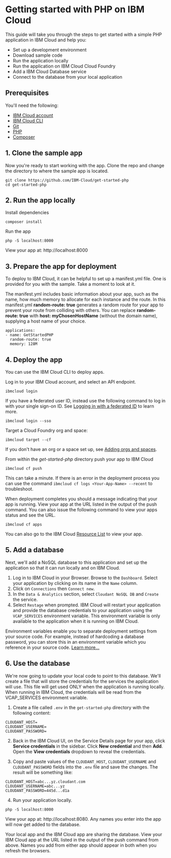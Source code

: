 # Getting started with PHP on IBM Cloud

This guide will take you through the steps to get started with a simple PHP application in IBM Cloud and help you:
- Set up a development environment
- Download sample code
- Run the application locally
- Run the application on IBM Cloud Cloud Foundry
- Add a IBM Cloud Database service
- Connect to the database from your local application

## Prerequisites

You'll need the following:
* [IBM Cloud account](https://console.ng.bluemix.net/registration/)
* [IBM Cloud CLI](https://cloud.ibm.com/docs/cli/reference/ibmcloud/download_cli.html)
* [Git](https://git-scm.com/downloads)
* [PHP](http://php.net/downloads.php)
* [Composer](https://getcomposer.org/download/)

## 1. Clone the sample app

Now you're ready to start working with the app. Clone the repo and change the directory to where the sample app is located.
  ```
git clone https://github.com/IBM-Cloud/get-started-php
cd get-started-php
  ```

## 2. Run the app locally

Install dependencies
```
composer install
```

Run the app
  ```
php -S localhost:8000
  ```

View your app at: http://localhost:8000

## 3. Prepare the app for deployment

To deploy to IBM Cloud, it can be helpful to set up a manifest.yml file. One is provided for you with the sample. Take a moment to look at it.

The manifest.yml includes basic information about your app, such as the name, how much memory to allocate for each instance and the route. In this manifest.yml **random-route: true** generates a random route for your app to prevent your route from colliding with others.  You can replace **random-route: true** with **host: myChosenHostName** (without the domain name), supplying a host name of your choice.
 ```
 applications:
 - name: GetStartedPHP
   random-route: true
   memory: 128M
 ```

## 4. Deploy the app

You can use the IBM Cloud CLI to deploy apps.

Log in to your IBM Cloud account, and select an API endpoint.

   ```
ibmcloud login
   ```

If you have a federated user ID, instead use the following command to log in with your single sign-on ID. See [Logging in with a federated ID](https://cloud.ibm.com/docs/iam?topic=iam-federated_id) to learn more.
  ```
ibmcloud login --sso
  ```

Target a Cloud Foundry org and space:

  ```	  
ibmcloud target --cf
  ```

If you don't have an org or a space set up, see [Adding orgs and spaces](https://cloud.ibm.com/docs/account/orgs_spaces.html).

From within the *get-started-php* directory push your app to IBM Cloud

   ```
ibmcloud cf push
   ```

This can take a minute. If there is an error in the deployment process you can use the command `ibmcloud cf logs <Your-App-Name> --recent` to troubleshoot.

When deployment completes you should a message indicating that your app is running.  View your app at the URL listed in the output of the push command. You can also issue the following command to view your apps status and see the URL.

  ```
ibmcloud cf apps
  ```

You can also go to the IBM Cloud [Resource List](https://cloud.ibm.com/resources) to view your app.


## 5. Add a database

Next, we'll add a NoSQL database to this application and set up the application so that it can run locally and on IBM Cloud.

1. Log in to IBM Cloud in your Browser. Browse to the `Dashboard`. Select your application by clicking on its name in the `Name` column.
2. Click on `Connections` then `Connect new`.
3. In the `Data & Analytics` section, select `Cloudant NoSQL DB` and `Create` the service.
4. Select `Restage` when prompted. IBM Cloud will restart your application and provide the database credentials to your application using the `VCAP_SERVICES` environment variable. This environment variable is only available to the application when it is running on IBM Cloud.

Environment variables enable you to separate deployment settings from your source code. For example, instead of hardcoding a database password, you can store this in an environment variable which you reference in your source code. [Learn more...](/docs/manageapps/depapps.html#app_env)

## 6. Use the database

We're now going to update your local code to point to this database. We'll create a file that will store the credentials for the services the application will use. This file will get used ONLY when the application is running locally. When running in IBM Cloud, the credentials will be read from the VCAP_SERVICES environment variable.

1. Create a file called `.env` in the `get-started-php` directory with the following content:
  ```
  CLOUDANT_HOST=
  CLOUDANT_USERNAME=
  CLOUDANT_PASSWORD=
  ```

2. Back in the IBM Cloud UI, on the Service Details page for your app, click **Service credentials** in the sidebar. Click **New credential** and then **Add**. Open the **View credentials** dropdown to reveal the credentials.

3. Copy and paste values of the `CLOUDANT_HOST`, `CLOUDANT_USERNAME` and `CLOUDANT_PASSWORD` fields into the `.env` file and save the changes.  The result will be something like:
  ```
  CLOUDANT_HOST=abc...yz.cloudant.com
  CLOUDANT_USERNAME=abc...yz
  CLOUDANT_PASSWORD=445d...d1a
  ```

4. Run your application locally.
  ```
php -S localhost:8000
  ```

View your app at: http://localhost:8080. Any names you enter into the app will now get added to the database.

Your local app and  the IBM Cloud app are sharing the database.  View your IBM Cloud app at the URL listed in the output of the push command from above.  Names you add from either app should appear in both when you refresh the browsers.
